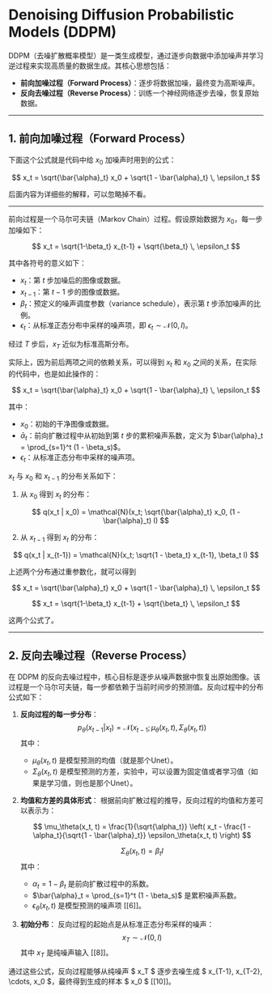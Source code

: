 # Denoising Diffusion Probabilistic Models (DDPM)

DDPM（去噪扩散概率模型）是一类生成模型，通过逐步向数据中添加噪声并学习逆过程来实现高质量的数据生成。其核心思想包括：

- **前向加噪过程（Forward Process）**：逐步将数据加噪，最终变为高斯噪声。
- **反向去噪过程（Reverse Process）**：训练一个神经网络逐步去噪，恢复原始数据。

---

## 1. 前向加噪过程（Forward Process）



下面这个公式就是代码中给 $x_0$ 加噪声时用到的公式：

$$
x_t = \sqrt{\bar{\alpha}_t} x_0 + \sqrt{1 - \bar{\alpha}_t} \, \epsilon_t
$$

后面内容为详细些的解释，可以忽略掉不看。

---


前向过程是一个马尔可夫链（Markov Chain）过程。假设原始数据为 $x_0$，每一步加噪如下：

$$
x_t = \sqrt{1-\beta_t} x_{t-1} + \sqrt{\beta_t} \, \epsilon_t
$$


其中各符号的意义如下：

- $x_t$：第 $t$ 步加噪后的图像或数据。
- $x_{t-1}$：第 $t-1$ 步的图像或数据。
- $\beta_t$：预定义的噪声调度参数（variance schedule），表示第 $t$ 步添加噪声的比例。
- $\epsilon_t$：从标准正态分布中采样的噪声项，即 $\epsilon_t \sim \mathcal{N}(0, I)$。

经过 $T$ 步后，$x_T$ 近似为标准高斯分布。




实际上，因为前后两项之间的依赖关系，可以得到 $x_t$ 和 $x_0$ 之间的关系，在实际的代码中，也是如此操作的：

$$
x_t = \sqrt{\bar{\alpha}_t} x_0 + \sqrt{1 - \bar{\alpha}_t} \, \epsilon_t
$$

其中：

- $x_0$：初始的干净图像或数据。
- $\bar{\alpha}_t$：前向扩散过程中从初始到第 $t$ 步的累积噪声系数，定义为 $\bar{\alpha}_t = \prod_{s=1}^t (1 - \beta_s)$。
- $\epsilon_t$：从标准正态分布中采样的噪声项。


$x_t$ 与 $x_0$ 和 $x_{t-1}$ 的分布关系如下：

1. 从 $x_0$ 得到 $x_t$ 的分布：

$$
q(x_t | x_0) = \mathcal{N}(x_t; \sqrt{\bar{\alpha}_t} x_0, (1 - \bar{\alpha}_t) I)
$$

2. 从 $x_{t-1}$ 得到 $x_t$ 的分布：

$$
q(x_t | x_{t-1}) = \mathcal{N}(x_t; \sqrt{1 - \beta_t} x_{t-1}, \beta_t I)
$$


上述两个分布通过重参数化，就可以得到


$$
x_t = \sqrt{\bar{\alpha}_t} x_0 + \sqrt{1 - \bar{\alpha}_t} \, \epsilon_t
$$


$$
x_t = \sqrt{1-\beta_t} x_{t-1} + \sqrt{\beta_t} \, \epsilon_t
$$

这两个公式了。



---

## 2. 反向去噪过程（Reverse Process）

在 DDPM 的反向去噪过程中，核心目标是逐步从噪声数据中恢复出原始图像。该过程是一个马尔可夫链，每一步都依赖于当前时间步的预测值。反向过程中的分布公式如下：

1. **反向过程的每一步分布**：
   $$
   p_\theta(x_{t-1} | x_t) = \mathcal{N}(x_{t-1}; \mu_\theta(x_t, t), \Sigma_\theta(x_t, t))
   $$
   其中：

   - $\mu_\theta(x_t, t)$ 是模型预测的均值（就是那个Unet）。
   - $\Sigma_\theta(x_t, t)$ 是模型预测的方差，实验中，可以设置为固定值或者学习值（如果是学习值，则也是那个Unet）。

2. **均值和方差的具体形式**：
   根据前向扩散过程的推导，反向过程的均值和方差可以表示为：
   
   $$
   \mu_\theta(x_t, t) = \frac{1}{\sqrt{\alpha_t}} \left( x_t - \frac{1 - \alpha_t}{\sqrt{1 - \bar{\alpha}_t}} \epsilon_\theta(x_t, t) \right)
   $$

   $$
   \Sigma_\theta(x_t, t) = \beta_t I
   $$
   其中：

   - $\alpha_t = 1 - \beta_t$ 是前向扩散过程中的系数。
   - $\bar{\alpha}_t = \prod_{s=1}^t (1 - \beta_s)$ 是累积噪声系数。
   - $\epsilon_\theta(x_t, t)$ 是模型预测的噪声项 [[6]]。

3. **初始分布**：
   反向过程的起始点是从标准正态分布采样的噪声：
   $$
   x_T \sim \mathcal{N}(0, I)
   $$
   其中 $x_T$ 是纯噪声输入 [[8]]。

通过这些公式，反向过程能够从纯噪声 $ x_T $ 逐步去噪生成 $ x_{T-1}, x_{T-2}, \cdots, x_0 $，最终得到生成的样本 $ x_0 $ [[10]]。